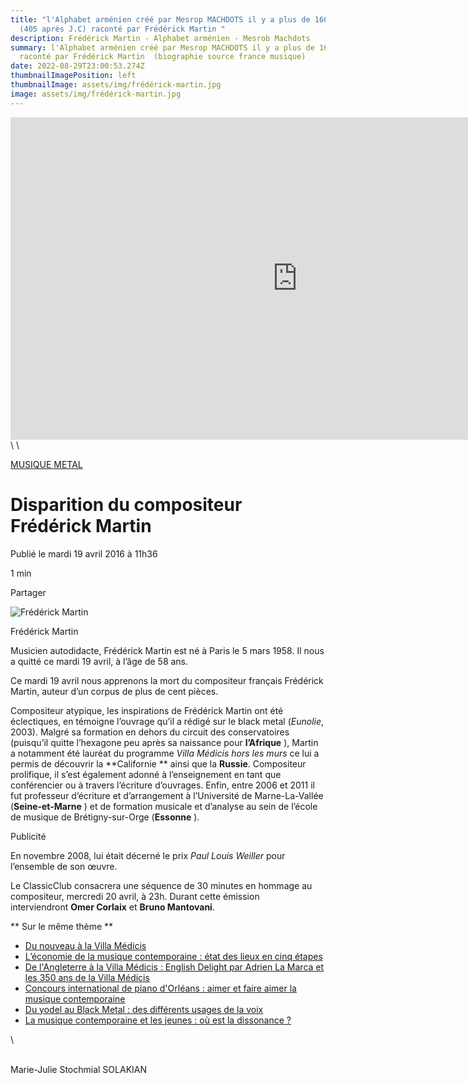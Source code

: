 ```yaml
---
title: "l'Alphabet arménien créé par Mesrop MACHDOTS il y a plus de 1600 ans
  (405 après J.C) raconté par Frédérick Martin "
description: Frédérick Martin - Alphabet arménien - Mesrob Machdots
summary: l'Alphabet arménien créé par Mesrop MACHDOTS il y a plus de 1600 ans
  raconté par Frédérick Martin  (biographie source france musique)
date: 2022-08-29T23:00:53.274Z
thumbnailImagePosition: left
thumbnailImage: assets/img/frédérick-martin.jpg
image: assets/img/frédérick-martin.jpg
---
```

<iframe width="917" height="516" src="https://www.youtube.com/embed/kFkzmI2QCto" title="Conférence "Alphabet" par Frédérick Martin" frameborder="0" allow="accelerometer; autoplay; clipboard-write; encrypted-media; gyroscope; picture-in-picture" allowfullscreen></iframe>\
\
<!--StartFragment-->

[MUSIQUE METAL](https://www.radiofrance.fr/musique/rock/metal)

# Disparition du compositeur Frédérick Martin

Publié le mardi 19 avril 2016 à 11h36

1 min

Partager

![Frédérick Martin](https://www.radiofrance.fr/s3/cruiser-production/2016/04/71c1f107-990b-47c9-9efa-4d690bfb5c36/870x489_frederick_martin.jpg)

Frédérick Martin

Musicien autodidacte, Frédérick Martin est né à Paris le 5 mars 1958. Il nous a quitté ce mardi 19 avril, à l’âge de 58 ans.

Ce mardi 19 avril nous apprenons la mort du compositeur français Frédérick Martin, auteur d’un corpus de plus de cent pièces.

Compositeur atypique, les inspirations de Frédérick Martin ont été éclectiques, en témoigne l’ouvrage qu’il a rédigé sur le black metal (*Eunolie*, 2003). Malgré sa formation en dehors du circuit des conservatoires (puisqu’il quitte l’hexagone peu après sa naissance pour **l’Afrique** ), Martin a notamment été lauréat du programme *Villa Médicis hors les murs* ce lui a permis de découvrir la \*\*Californie \*\* ainsi que la **Russie**. Compositeur prolifique, il s’est également adonné à l’enseignement en tant que conférencier ou à travers l’écriture d’ouvrages. Enfin, entre 2006 et 2011 il fut professeur d’écriture et d’arrangement à l’Université de Marne-La-Vallée (**Seine-et-Marne** ) et de formation musicale et d’analyse au sein de l’école de musique de Brétigny-sur-Orge (**Essonne** ).

Publicité

En novembre 2008, lui était décerné le prix *Paul Louis Weiller* pour l’ensemble de son œuvre.

Le ClassicClub consacrera une séquence de 30 minutes en hommage au compositeur, mercredi 20 avril, à 23h. Durant cette émission interviendront **Omer Corlaix** et **Bruno Mantovani**.

\*\* Sur le même thème \*\*

* [Du nouveau à la Villa Médicis](https://www.radiofrance.fr/actualite-musicale/du-nouveau-la-villa-medicis-3008)
* [L’économie de la musique contemporaine : état des lieux en cinq étapes](https://www.radiofrance.fr/actualite-musicale/l-economie-de-la-musique-contemporaine-etat-des-lieux-en-cinq-etapes-1265)
* [De l'Angleterre à la Villa Médicis : English Delight par Adrien La Marca et les 350 ans de la Villa Médicis](https://www.radiofrance.fr/emissions/carrefour-de-lodeon-acte-2/de-l-angleterre-la-villa-medicis-english-delight-par-adrien-la-marca-et-les-350-ans-de-la-villa-medicis-9731)
* [Concours international de piano d'Orléans : aimer et faire aimer la musique contemporaine](https://www.radiofrance.fr/emissions/le-dossier-du-jour/concours-international-de-piano-d-orleans-aimer-et-faire-aimer-la-musique-contemporaine-9491)
* [Du yodel au Black Metal : des différents usages de la voix](https://www.radiofrance.fr/emissions/pleine-voix/du-yodel-au-black-metal-des-differents-usages-de-la-voix-9266)
* [La musique contemporaine et les jeunes : où est la dissonance ?](https://www.radiofrance.fr/musique-contemporaine/la-musique-contemporaine-et-les-jeunes-ou-est-la-dissonance-693)

<!--EndFragment-->\
\
Marie-Julie Stochmial SOLAKIAN